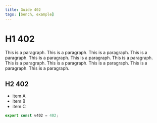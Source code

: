 ```yaml
---
title: Guide 402
tags: [bench, example]
---
```


# H1 402

This is a paragraph. This is a paragraph. This is a paragraph. This is a paragraph. This is a paragraph. This is a paragraph. This is a paragraph. This is a paragraph. This is a paragraph. This is a paragraph. This is a paragraph. This is a paragraph. 

## H2 402

- item A
- item B
- item C

```ts
export const v402 = 402;
```